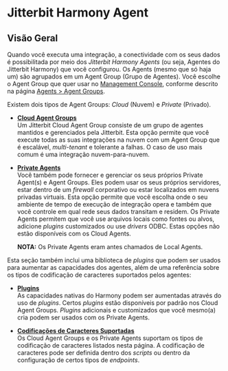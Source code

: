 # Jitterbit Harmony Agent

[//]: # (This is a translation of Version 19, published on July 17th, 2022.)


## Visão Geral

Quando você executa uma integração, a conectividade com os seus dados é possibilitada por meio dos *Jitterbit Harmony Agents* (ou seja, Agentes do Jitterbit Harmony) que você configurou. Os Agents (mesmo que só haja um) são agrupados em um Agent Group (Grupo de Agentes). Você escolhe o Agent Group que quer usar no <a href="https://login.jitterbit.com/" class="external-link" rel="nofollow">Management Console</a>, conforme descrito na página [Agents \> Agent Groups](https://success.jitterbit.com/display/DOC/Agents+%3E+Agent+Groups?showLanguage=pt_BR).

Existem dois tipos de Agent Groups: *Cloud* (Nuvem) e *Private* (Privado).

-   **[Cloud Agent Groups](https://success.jitterbit.com/display/DOC/Cloud+Agent+Groups?showLanguage=pt_BR)**<br/>
    Um Jitterbit Cloud Agent Group consiste de um grupo de agentes mantidos e gerenciados pela Jitterbit. Esta opção permite que você execute todas as suas integrações na nuvem com um Agent Group que é escalável, *multi-tenant* e tolerante a falhas. O caso de uso mais comum é uma integração nuvem-para-nuvem.

-   **[Private Agents](https://success.jitterbit.com/display/DOC/Private+Agents?showLanguage=pt_BR)**<br/>
    Você também pode fornecer e gerenciar os seus próprios Private Agent(s) e Agent Groups. Eles podem usar os seus próprios servidores, estar dentro de um *firewall* corporativo ou estar localizados em nuvens privadas virtuais. Esta opção permite que você escolha onde o seu ambiente de tempo de execução de integração opera e também que você controle em qual rede seus dados transitam e residem. Os Private Agents permitem que você use arquivos locais como fontes ou alvos, adicione *plugins* customizados ou use *drivers* ODBC. Estas opções não estão disponíveis com os Cloud Agents.

    <div
    class="confluence-information-macro confluence-information-macro-information conf-macro output-block"
    hasbody="true" macro-name="info">

    <span
    class="aui-icon aui-icon-small aui-iconfont-info confluence-information-macro-icon">
    </span>

    <div class="confluence-information-macro-body">

    **NOTA:** Os Private Agents eram antes chamados de Local Agents.

    </div>

    </div>

Esta seção também inclui uma biblioteca de *plugins* que podem ser usados para aumentar as capacidades dos agentes, além de uma referência sobre os tipos de codificação de caracteres suportados pelos agentes:

-   **[Plugins](https://success.jitterbit.com/display/DOC/Plugins?showLanguage=pt_BR)**<br/>
    As capacidades nativas do Harmony podem ser aumentadas através do uso de *plugins*. Certos *plugins* estão disponíveis por padrão nos Cloud Agent Groups. *Plugins* adicionais e customizados que você mesmo(a) cria podem ser usados com os Private Agents.

-   **[Codificações de Caracteres Suportadas](https://success.jitterbit.com/display/DOC/Supported+Character+Encodings?showLanguage=pt_BR)**<br/>
    Os Cloud Agent Groups e os Private Agents suportam os tipos de codificação de caracteres listados nesta página. A codificação de caracteres pode ser definida dentro dos *scripts* ou dentro da configuração de certos tipos de *endpoints*.